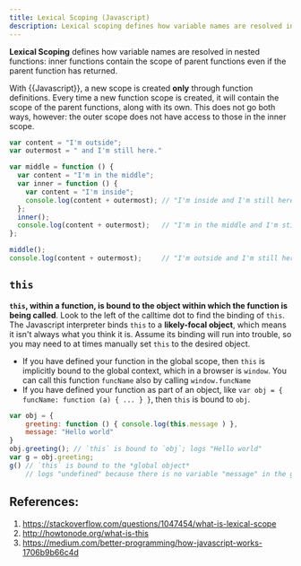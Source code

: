 ```yaml
---
title: Lexical Scoping (Javascript)
description: Lexical scoping defines how variable names are resolved in nested functions or blocks.
---
```


**Lexical Scoping** defines how variable names are resolved in nested functions: inner functions contain the scope of parent functions even if the parent function has returned.

With {{Javascript}}, a new scope is created **only** through function definitions. Every time a new function scope is created, it will contain the scope of the parent functions, along with its own. This does not go both ways, however: the outer scope does not have access to those in the inner scope.

```javascript
var content = "I'm outside";
var outermost = " and I'm still here."

var middle = function () {
  var content = "I'm in the middle";
  var inner = function () {
    var content = "I'm inside"; 
    console.log(content + outermost); // "I'm inside and I'm still here."
  };
  inner();
  console.log(content + outermost);   // "I'm in the middle and I'm still here."
};

middle();
console.log(content + outermost);     // "I'm outside and I'm still here."
```

## `this`

**`this`, within a function, is bound to the object within which the function is being called**. Look to the left of the calltime dot to find the binding of `this`. The Javascript interpreter binds `this` to a **likely-focal object**, which means it isn't always what you think it is. Assume its binding will run into trouble, so you may need to at times manually set `this` to the desired object.

- If you have defined your function in the global scope, then `this` is implicitly bound to the global context, which in a browser is `window`. You can call this function `funcName` also by calling `window.funcName`
- If you have defined your function as part of an object, like `var obj = { funcName: function (a) { ... } }`, then `this` is bound to `obj`.

```javascript
var obj = {
	greeting: function () { console.log(this.message ) },
	message: "Hello world"
}
obj.greeting(); // `this` is bound to `obj`; logs "Hello world"
var g = obj.greeting;
g() // `this` is bound to the *global object*
    // logs "undefined" because there is no variable "message" in the global scope
```

## References:

1. https://stackoverflow.com/questions/1047454/what-is-lexical-scope
2. http://howtonode.org/what-is-this
3. https://medium.com/better-programming/how-javascript-works-1706b9b66c4d